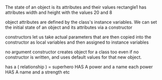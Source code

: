  The state of an object is its attributes and their values
 rectangle1 has attributes width and height with the values 20 and 8

object attributes are defined by the class's instance variables. 
We can set the initial state of an object and its attributes via a constructor

constructors let us take actual parameters that are then copied into the constructor as local variables and then assigned to instance variables 

no argument constructor creates object for a class too even if no constructor is written, and uses default values for that new object.

has a ( relationship ) = superhero HAS A power and a name
each power HAS A name and a strength 
etc

